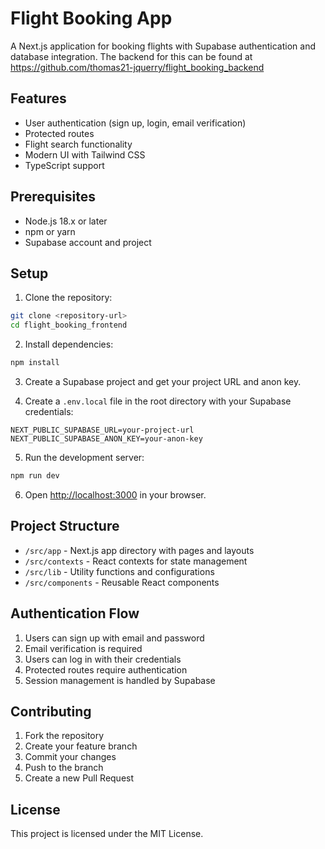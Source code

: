 # Flight Booking App

A Next.js application for booking flights with Supabase authentication and database integration.
The backend for this can be found at https://github.com/thomas21-jquerry/flight_booking_backend

## Features

- User authentication (sign up, login, email verification)
- Protected routes
- Flight search functionality
- Modern UI with Tailwind CSS
- TypeScript support

## Prerequisites

- Node.js 18.x or later
- npm or yarn
- Supabase account and project

## Setup

1. Clone the repository:
```bash
git clone <repository-url>
cd flight_booking_frontend
```

2. Install dependencies:
```bash
npm install
```

3. Create a Supabase project and get your project URL and anon key.

4. Create a `.env.local` file in the root directory with your Supabase credentials:
```env
NEXT_PUBLIC_SUPABASE_URL=your-project-url
NEXT_PUBLIC_SUPABASE_ANON_KEY=your-anon-key
```

5. Run the development server:
```bash
npm run dev
```

6. Open [http://localhost:3000](http://localhost:3000) in your browser.

## Project Structure

- `/src/app` - Next.js app directory with pages and layouts
- `/src/contexts` - React contexts for state management
- `/src/lib` - Utility functions and configurations
- `/src/components` - Reusable React components

## Authentication Flow

1. Users can sign up with email and password
2. Email verification is required
3. Users can log in with their credentials
4. Protected routes require authentication
5. Session management is handled by Supabase

## Contributing

1. Fork the repository
2. Create your feature branch
3. Commit your changes
4. Push to the branch
5. Create a new Pull Request

## License

This project is licensed under the MIT License.
